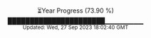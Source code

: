 <p align="center">
⏳Year Progress (73.90 %) <br>
██████████████████████▁▁▁▁▁▁▁▁ <br>
<sub>Updated: Wed, 27 Sep 2023 18:02:40 GMT</sub>
</p>

